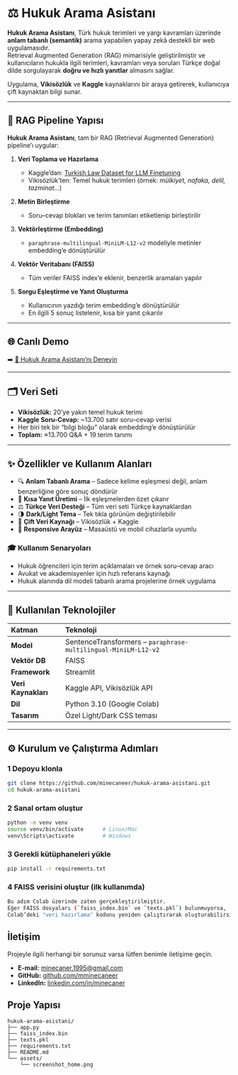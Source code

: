 # ⚖️ Hukuk Arama Asistanı

**Hukuk Arama Asistanı**, Türk hukuk terimleri ve yargı kavramları üzerinde **anlam tabanlı (semantik)** arama yapabilen yapay zekâ destekli bir web uygulamasıdır.  
Retrieval Augmented Generation (RAG) mimarisiyle geliştirilmiştir ve kullanıcıların hukukla ilgili terimleri, kavramları veya soruları Türkçe doğal dilde sorgulayarak **doğru ve hızlı yanıtlar** almasını sağlar.  

Uygulama, **Vikisözlük** ve **Kaggle** kaynaklarını bir araya getirerek, kullanıcıya çift kaynaktan bilgi sunar.

---

## 🧠 RAG Pipeline Yapısı

**Hukuk Arama Asistanı**, tam bir RAG (Retrieval Augmented Generation) pipeline’ı uygular:

1. **Veri Toplama ve Hazırlama**  
   - Kaggle’dan: [Turkish Law Dataset for LLM Finetuning](https://www.kaggle.com/datasets/batuhankalem/turkish-law-dataset-for-llm-finetuning)  
   - Vikisözlük’ten: Temel hukuk terimleri (örnek: *mülkiyet, nafaka, delil, tazminat...*)

2. **Metin Birleştirme**  
   - Soru–cevap blokları ve terim tanımları etiketlenip birleştirilir

3. **Vektörleştirme (Embedding)**  
   - `paraphrase-multilingual-MiniLM-L12-v2` modeliyle metinler embedding’e dönüştürülür  

4. **Vektör Veritabanı (FAISS)**  
   - Tüm veriler FAISS index’e eklenir, benzerlik aramaları yapılır  

5. **Sorgu Eşleştirme ve Yanıt Oluşturma**  
   - Kullanıcının yazdığı terim embedding’e dönüştürülür  
   - En ilgili 5 sonuç listelenir, kısa bir yanıt çıkarılır  

---

## 🌐 Canlı Demo

➡️ [🔗 Hukuk Arama Asistanı’nı Deneyin](https://hukuk-arama-asistani-2kguurbd6rnc8mgzpwjrhw.streamlit.app/)


---

## 🗂️ Veri Seti

- **Vikisözlük:** 20’ye yakın temel hukuk terimi  
- **Kaggle Soru-Cevap:** ~13.700 satır soru–cevap verisi  
- Her biri tek bir “bilgi bloğu” olarak embedding’e dönüştürülür  
- **Toplam:** ≈13.700 Q&A + 19 terim tanımı  

---

## ✨ Özellikler ve Kullanım Alanları

- 🔍 **Anlam Tabanlı Arama** – Sadece kelime eşleşmesi değil, anlam benzerliğine göre sonuç döndürür  
- 🧠 **Kısa Yanıt Üretimi** – İlk eşleşmelerden özet çıkarır  
- ⚖️ **Türkçe Veri Desteği** – Tüm veri seti Türkçe kaynaklardan  
- 🌗 **Dark/Light Tema** – Tek tıkla görünüm değiştirilebilir  
- 🧩 **Çift Veri Kaynağı** – Vikisözlük + Kaggle  
- 📱 **Responsive Arayüz** – Masaüstü ve mobil cihazlarla uyumlu  

### 🎓 Kullanım Senaryoları
- Hukuk öğrencileri için terim açıklamaları ve örnek soru–cevap aracı  
- Avukat ve akademisyenler için hızlı referans kaynağı  
- Hukuk alanında dil modeli tabanlı arama projelerine örnek uygulama  

---

## 🧰 Kullanılan Teknolojiler

| Katman | Teknoloji |
|:--|:--|
| **Model** | SentenceTransformers – `paraphrase-multilingual-MiniLM-L12-v2` |
| **Vektör DB** | FAISS |
| **Framework** | Streamlit |
| **Veri Kaynakları** | Kaggle API, Vikisözlük API |
| **Dil** | Python 3.10 (Google Colab) |
| **Tasarım** | Özel Light/Dark CSS teması |

---

## ⚙️ Kurulum ve Çalıştırma Adımları

### 1  **Depoyu klonla**
```bash
git clone https://github.com/minecaneer/hukuk-arama-asistani.git
cd hukuk-arama-asistani
```

### 2️  **Sanal ortam oluştur**
```bash
python -m venv venv
source venv/bin/activate      # Linux/Mac
venv\Scripts\activate         # Windows
```


### 3 **Gerekli kütüphaneleri yükle**
```bash
pip install -r requirements.txt
```

### 4️ **FAISS verisini oluştur (ilk kullanımda)**
```bash
Bu adım Colab üzerinde zaten gerçekleştirilmiştir.  
Eğer FAISS dosyaları (`faiss_index.bin` ve `texts.pkl`) bulunmuyorsa,  
Colab’deki "veri hazırlama" kodunu yeniden çalıştırarak oluşturabilirsiniz.
```



## İletişim

Projeyle ilgili herhangi bir sorunuz varsa lütfen benimle iletişime geçin.

- **E-mail:** [minecaner.1995@gmail.com](mailto:minecaner.1995@gmail.com)
- **GitHub:** [github.com/mminecaneer](https://github.com/minecaneer)
- **LinkedIn:** [linkedin.com/in/minecaner](https://linkedin.com/in/minecaner)


## Proje Yapısı

```
hukuk-arama-asistani/
├── app.py                        
├── faiss_index.bin        
├── texts.pkl              
├── requirements.txt
├── README.md               
└── assets/
    └── screenshot_home.png 
            
```

